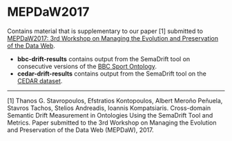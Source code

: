 # MEPDaW2017
Contains material that is supplementary to our paper [1] submitted to [MEPDaW2017: 3rd Workshop on Managing the Evolution and Preservation of the Data Web](http://eis.iai.uni-bonn.de/Event/mepdaw2017.html).

* **bbc-drift-results** contains output from the SemaDrift tool on consecutive versions of the [BBC Sport Ontology](http://www.bbc.co.uk/ontologies/sport).
* **cedar-drift-results** contains output from the SemaDrift tool on the [CEDAR dataset](http://www.semantic-web-journal.net/content/cedar-dutch-historical-censuses-linked-open-data-1).

---

[1] Thanos G. Stavropoulos, Efstratios Kontopoulos, Albert Meroño Peñuela, Stavros Tachos, Stelios Andreadis, Ioannis Kompatsiaris. Cross-domain Semantic Drift Measurement in Ontologies Using the SemaDrift Tool and Metrics. Paper submitted to the 3rd Workshop on Managing the Evolution and Preservation of the Data Web (MEPDaW), 2017.
